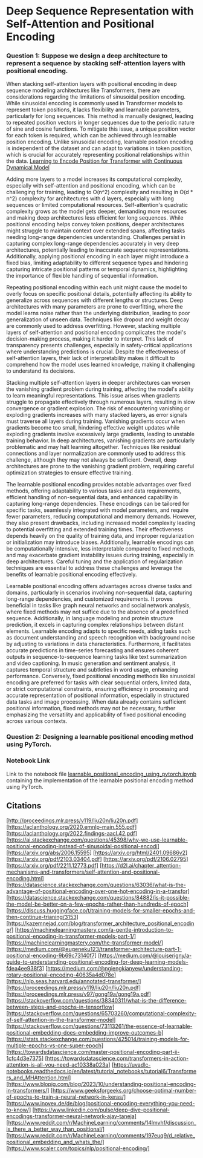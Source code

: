 # Deep Sequence Representation with Self-Attention and Positional Encoding

### Question 1: Suppose we design a deep architecture to represent a sequence by stacking self-attention layers with positional encoding.

When stacking self-attention layers with positional encoding in deep sequence modeling architectures like Transformers, there are considerations regarding the limitations of sinusoidal position encoding. While sinusoidal encoding is commonly used in Transformer models to represent token positions, it lacks flexibility and learnable parameters, particularly for long sequences. This method is manually designed, leading to repeated position vectors in longer sequences due to the periodic nature of sine and cosine functions. To mitigate this issue, a unique position vector for each token is required, which can be achieved through learnable position encoding. Unlike sinusoidal encoding, learnable position encoding is independent of the dataset and can adapt to variations in token position, which is crucial for accurately representing positional relationships within the data. [Learning to Encode Position for Transformer with Continuous Dynamical Model](http://proceedings.mlr.press/v119/liu20n/liu20n.pdf)

Adding more layers to a model increases its computational complexity, especially with self-attention and positional encoding, which can be challenging for training, leading to O(n^2) complexity and resulting in O(d * n^2) complexity for architectures with d layers, especially with long sequences or limited computational resources. Self-attention's quadratic complexity grows as the model gets deeper, demanding more resources and making deep architectures less efficient for long sequences. While positional encoding helps convey token positions, deeper architectures might struggle to maintain context over extended spans, affecting tasks needing long-range dependencies understanding. Challenges persist in capturing complex long-range dependencies accurately in very deep architectures, potentially leading to inaccurate sequence representations. Additionally, applying positional encoding in each layer might introduce a fixed bias, limiting adaptability to different sequence types and hindering capturing intricate positional patterns or temporal dynamics, highlighting the importance of flexible handling of sequential information.

Repeating positional encoding within each unit might cause the model to overly focus on specific positional details, potentially affecting its ability to generalize across sequences with different lengths or structures. Deep architectures with many parameters are prone to overfitting, where the model learns noise rather than the underlying distribution, leading to poor generalization of unseen data. Techniques like dropout and weight decay are commonly used to address overfitting. However, stacking multiple layers of self-attention and positional encoding complicates the model's decision-making process, making it harder to interpret. This lack of transparency presents challenges, especially in safety-critical applications where understanding predictions is crucial. Despite the effectiveness of self-attention layers, their lack of interpretability makes it difficult to comprehend how the model uses learned knowledge, making it challenging to understand its decisions.

Stacking multiple self-attention layers in deeper architectures can worsen the vanishing gradient problem during training, affecting the model's ability to learn meaningful representations. This issue arises when gradients struggle to propagate effectively through numerous layers, resulting in slow convergence or gradient explosion. The risk of encountering vanishing or exploding gradients increases with many stacked layers, as error signals must traverse all layers during training. Vanishing gradients occur when gradients become too small, hindering effective weight updates while exploding gradients involve excessively large gradients, leading to unstable training behavior. In deep architectures, vanishing gradients are particularly problematic and may halt learning altogether. Techniques like residual connections and layer normalization are commonly used to address this challenge, although they may not always be sufficient. Overall, deep architectures are prone to the vanishing gradient problem, requiring careful optimization strategies to ensure effective training.

The learnable positional encoding provides notable advantages over fixed methods, offering adaptability to various tasks and data requirements, efficient handling of non-sequential data, and enhanced capability in capturing long-range dependencies. These encodings can be tailored for specific tasks, seamlessly integrated with model parameters, and require fewer parameters, reducing computational and memory demands. However, they also present drawbacks, including increased model complexity leading to potential overfitting and extended training times. Their effectiveness depends heavily on the quality of training data, and improper regularization or initialization may introduce biases. Additionally, learnable encodings can be computationally intensive, less interpretable compared to fixed methods, and may exacerbate gradient instability issues during training, especially in deep architectures. Careful tuning and the application of regularization techniques are essential to address these challenges and leverage the benefits of learnable positional encoding effectively.

Learnable positional encoding offers advantages across diverse tasks and domains, particularly in scenarios involving non-sequential data, capturing long-range dependencies, and customized requirements. It proves beneficial in tasks like graph neural networks and social network analysis, where fixed methods may not suffice due to the absence of a predefined sequence. Additionally, in language modeling and protein structure prediction, it excels in capturing complex relationships between distant elements. Learnable encoding adapts to specific needs, aiding tasks such as document understanding and speech recognition with background noise by adjusting to variations in data characteristics. Furthermore, it facilitates accurate predictions in time-series forecasting and ensures coherent outputs in sequence-to-sequence learning tasks like text summarization and video captioning. In music generation and sentiment analysis, it captures temporal structure and subtleties in word usage, enhancing performance. Conversely, fixed positional encoding methods like sinusoidal encoding are preferred for tasks with clear sequential orders, limited data, or strict computational constraints, ensuring efficiency in processing and accurate representation of positional information, especially in structured data tasks and image processing. When data already contains sufficient positional information, fixed methods may not be necessary, further emphasizing the versatility and applicability of fixed positional encoding across various contexts.

### Question 2: Designing a learnable positional encoding method using PyTorch.

### Notebook Link

Link to the notebook file [learnable_positional_encoding_using_pytorch.ipynb](./learnable_positional_encoding_using_pytorch.ipynb) containing the implementation of the learnable positional encoding method using PyTorch.

## Citations

[http://proceedings.mlr.press/v119/liu20n/liu20n.pdf]
[https://aclanthology.org/2020.emnlp-main.555.pdf]
[https://aclanthology.org/2022.findings-aacl.42.pdf]
[https://ai.stackexchange.com/questions/45398/why-we-use-learnable-positional-encoding-instead-of-sinusoidal-positional-encodi]
[https://arxiv.org/abs/2006.15595]
[https://arxiv.org/html/2401.09686v2]
[https://arxiv.org/pdf/2103.03404.pdf]
[https://arxiv.org/pdf/2106.02795]
[https://arxiv.org/pdf/2211.12773.pdf]
[https://d2l.ai/chapter_attention-mechanisms-and-transformers/self-attention-and-positional-encoding.html]
[https://datascience.stackexchange.com/questions/63036/what-is-the-advantage-of-positional-encoding-over-one-hot-encoding-in-a-transfor]
[https://datascience.stackexchange.com/questions/84882/is-it-possible-the-model-be-better-on-a-few-epochs-rather-than-hundreds-of-epoch]
[https://discuss.huggingface.co/t/training-models-for-smaller-epochs-and-then-continue-trianing/3153]
[https://kazemnejad.com/blog/transformer_architecture_positional_encoding/]
[https://machinelearningmastery.com/a-gentle-introduction-to-positional-encoding-in-transformer-models-part-1/]
[https://machinelearningmastery.com/the-transformer-model/]
[https://medium.com/@eugeneku123/transformer-architecture-part-1-positional-encoding-9b69c73140f7]
[https://medium.com/@louiserigny/a-guide-to-understanding-positional-encoding-for-deep-learning-models-fdea4ee938f3]
[https://medium.com/@ngiengkianyew/understanding-rotary-positional-encoding-40635a4d078e]
[https://nlp.seas.harvard.edu/annotated-transformer/]
[https://proceedings.mlr.press/v119/liu20n/liu20n.pdf]
[https://proceedings.mlr.press/v97/gong19a/gong19a.pdf]
[https://stackoverflow.com/questions/38340311/what-is-the-difference-between-steps-and-epochs-in-tensorflow]
[https://stackoverflow.com/questions/65703260/computational-complexity-of-self-attention-in-the-transformer-model]
[https://stackoverflow.com/questions/73113261/the-essence-of-learnable-positional-embedding-does-embedding-improve-outcomes-b]
[https://stats.stackexchange.com/questions/425014/training-models-for-multiple-epochs-vs-one-super-epoch]
[https://towardsdatascience.com/master-positional-encoding-part-ii-1cfc4d3e7375]
[https://towardsdatascience.com/transformers-in-action-attention-is-all-you-need-ac10338a023a]
[https://uvadlc-notebooks.readthedocs.io/en/latest/tutorial_notebooks/tutorial6/Transformers_and_MHAttention.html]
[https://www.blopig.com/blog/2023/10/understanding-positional-encoding-in-transformers/]
[https://www.geeksforgeeks.org/choose-optimal-number-of-epochs-to-train-a-neural-network-in-keras/]
[https://www.inovex.de/de/blog/positional-encoding-everything-you-need-to-know/]
[https://www.linkedin.com/pulse/deep-dive-positional-encodings-transformer-neural-network-ajay-taneja]
[https://www.reddit.com/r/MachineLearning/comments/14lmvhf/discussion_is_there_a_better_way_than_positional/]
[https://www.reddit.com/r/MachineLearning/comments/197euq9/d_relative_positional_embedding_and_whats_the/]
[https://www.scaler.com/topics/nlp/positional-encoding/]
